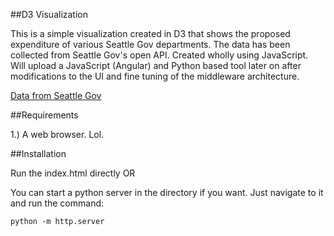 ##D3 Visualization

This is a simple visualization created in D3 that shows the proposed expenditure of various Seattle Gov departments. The data has been collected from Seattle Gov's open API. Created wholly using JavaScript. Will upload a JavaScript (Angular) and Python based tool later on after modifications to the UI and fine tuning of the middleware architecture.

[Data from Seattle Gov](https://data.seattle.gov/browse)

##Requirements

1.) A web browser. Lol.

##Installation

Run the index.html directly OR

You can start a python server in the directory if you want. Just navigate to it and run the command:
	
	python -m http.server

